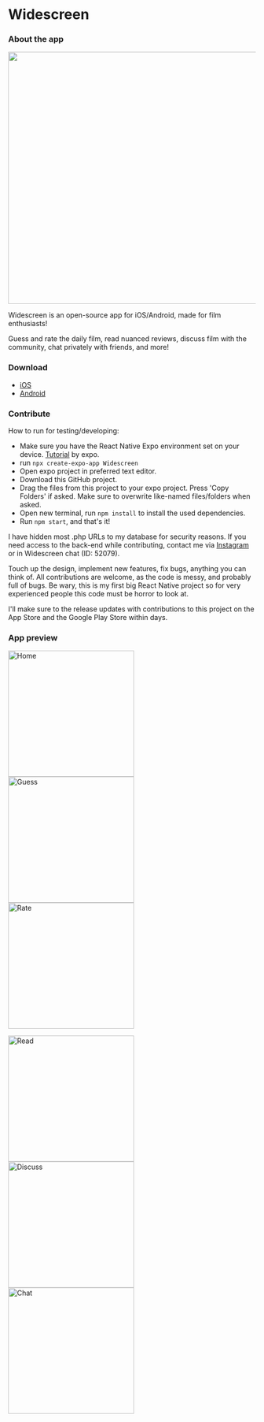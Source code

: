 # Widescreen
### About the app

<img src="./images/frames.png" width="512"/>

Widescreen is an open-source app for iOS/Android, made for film enthusiasts!

Guess and rate the daily film, read nuanced reviews, discuss film with the community, chat privately with friends, and more!

### Download

- <a href="https://apps.apple.com/nl/app/widescreen/id6450876748?l=en-GB">iOS</a>
- <a href="https://play.google.com/store/apps/details?id=com.bpstudios.Widescreen">Android</a>

### Contribute

How to run for testing/developing:
- Make sure you have the React Native Expo environment set on your device. <a href="https://docs.expo.dev/get-started/installation/">Tutorial</a> by expo.
- run `npx create-expo-app Widescreen`
- Open expo project in preferred text editor.
- Download this GitHub project.
- Drag the files from this project to your expo project. Press 'Copy Folders' if asked. Make sure to overwrite like-named files/folders when asked.
- Open new terminal, run `npm install` to install the used dependencies.
- Run `npm start`, and that's it! 

I have hidden most .php URLs to my database for security reasons. If you need access to the back-end while contributing, contact me via <a href="https://instagram.com/aronvisser_">Instagram</a> or in Widescreen chat (ID: 52079).

Touch up the design, implement new features, fix bugs, anything you can think of. All contributions are welcome, as the code is messy, and probably full of bugs. Be wary, this is my first big React Native project so for very experienced people this code must be horror to look at. 

I'll make sure to the release updates with contributions to this project on the App Store and the Google Play Store within days.

### App preview

<p float="left">
  <p float="left">
    <img src="./images/iPhone_15.jpg" width="256" title="Home">
    <img src="./images/iPhone_15 2.jpg" width="256" title="Guess">
    <img src="./images/iPhone_15 3.jpg" width="256" title="Rate">
  </p>
  <p float="left">
    <img src="./images/iPhone_15 4.jpg" width="256" title="Read">
    <img src="./images/iPhone_15 5.jpg" width="256" title="Discuss">
    <img src="./images/iPhone_15 6.jpg" width="256" title="Chat">
  </p>
</p>
